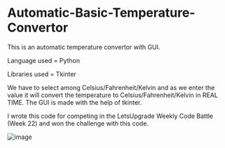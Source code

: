 # Automatic-Basic-Temperature-Convertor
This is an automatic temperature convertor with GUI.

Language used = Python

Libraries used = Tkinter

We have to select among Celsius/Fahrenheit/Kelvin and as we enter the value it will convert the temperature to Celsius/Fahrenheit/Kelvin in REAL TIME. The GUI is made with the help of tkinter.

I wrote this code for competing in the LetsUpgrade Weekly Code Battle (Week 22) and won the challenge with this code.

![image](https://user-images.githubusercontent.com/81355891/163332000-eb58d6eb-807a-481e-95ad-55570450c22d.png)
